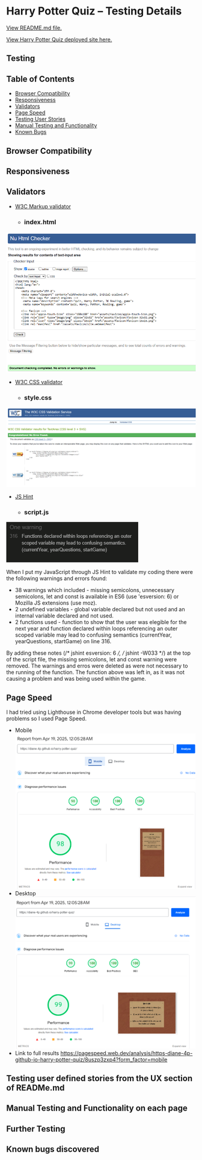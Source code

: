# Harry Potter Quiz – Testing Details

[View README.md file.](/README.md)

[View Harry Potter Quiz deployed site here.](https://diane-4p.github.io/harry-potter-quiz/)

## Testing 

## Table of Contents

-	[Browser Compatibility](#browser-compatibility)
-	[Responsiveness](#responsiveness)
-	[Validators](#validators)
-	[Page Speed](#page-speed)
-	[Testing User Stories](#testing-user-defined-stories-from-the-ux-section-of-readmemd)
-	[Manual Testing and Functionality](#manual-testing-and-functionality-on-each-page)
-	[Known Bugs](#known-bugs-discovered)

## Browser Compatibility

## Responsiveness

## Validators
-	[W3C Markup validator](https://validator.w3.org/)

    -   ### index.html
![Results of html checker showing no errors or warnings](/readme/testing/index-html-validator-no-errors.png)

-	[W3C CSS validator](https://jigsaw.w3.org/css-validator/)

    -   ### style.css
![Results of css checker showing no errors or warnings](/readme/testing/style-css-validator-no-errors.png)

-   [JS Hint](https://jshint.com/)

    -   ### script.js
![Results after adjustments were made](/readme/testing/script-jshint-warning.png)

When I put my JavaScript through JS Hint to validate my coding there were the following warnings and errors found:

-   38 warnings which included - missing semicolons, unnecessary semicolons, let and const is available in ES6 (use 'esversion: 6) or Mozilla JS extensions (use moz).
-   2 undefined variables - global variable declared but not used and an internal variable declared and not used.
-   2 functions used - function to show that the user was elegible for the next year and function declared within loops referencing an outer scoped variable may lead to confusing semantics (currentYear, yearQuestions, startGame) on line 316.

By adding these notes (/* jshint esversion: 6 */, /* jshint -W033 */) at the top of the script file, the missing semicolons, let and const warning were removed. The warnings and erros were deleted as were not necessary to the running of the function. The function above was left in, as it was not causing a problem and was being used within the game.



##  Page Speed 
I had tried using Lighthouse in Chrome developer tools but was having problems so I used Page Speed.
-   Mobile
![Performance per mobile](/readme/testing/mobile-performance.png)
-   Desktop
![Performance per desktop](/readme/testing/desktop-performance.png)
-   Link to full results
https://pagespeed.web.dev/analysis/https-diane-4p-github-io-harry-potter-quiz/8uszp3zxp4?form_factor=mobile

## Testing user defined stories from the UX section of READMe.md

## Manual Testing and Functionality on each page

## Further Testing

## Known bugs discovered
